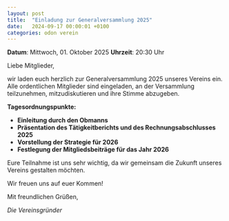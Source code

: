 ```yaml
---
layout: post
title:  "Einladung zur Generalversammlung 2025"
date:   2024-09-17 00:00:01 +0100
categories: odon verein
---
```


**Datum**: Mittwoch, 01. Oktober 2025
**Uhrzeit**: 20:30 Uhr

Liebe Mitglieder,

wir laden euch herzlich zur Generalversammlung 2025 unseres Vereins ein. Alle ordentlichen Mitglieder sind eingeladen, an der Versammlung teilzunehmen, mitzudiskutieren und ihre Stimme abzugeben.

**Tagesordnungspunkte:**
- **Einleitung durch den Obmanns**
- **Präsentation des Tätigkeitberichts und des Rechnungsabschlusses 2025**
- **Vorstellung der Strategie für 2026**
- **Festlegung der Mitgliedsbeiträge für das Jahr 2026**

Eure Teilnahme ist uns sehr wichtig, da wir gemeinsam die Zukunft unseres Vereins gestalten möchten.

Wir freuen uns auf euer Kommen!

Mit freundlichen Grüßen,

*Die Vereinsgründer*